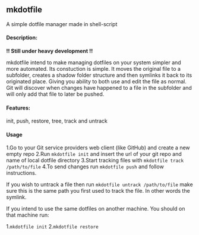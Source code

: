 ## mkdotfile
A simple dotfile manager made in shell-script

#### Description:

**!! Still under heavy development !!**

mkdotfile intend to make managing dotfiles on your system simpler and more automated. Its constuction is simple. It moves the original file to a subfolder, creates a shadow folder structure and then symlinks it back to its originated place. Giving you ability to both use and edit the file as normal. Git will discover when changes have happened to a file in the subfolder and will only add that file to later be pushed.

#### Features:

init, push, restore, tree, track and untrack

#### Usage

1.Go to your Git service providers web client (like GitHub) and create a new empty repo
2.Run `mkdotfile init` and insert the url of your git repo and name of local dotfile directory
3.Start tracking files with `mkdotfile track /path/to/file`
4.To send changes run `mkdotfile push` and follow instructions.


If you wish to untrack a file then run `mkdotfile untrack /path/to/file` make sure this is the same path you first used to track the file. In other words the symlink.


If you intend to use the same dotfiles on another machine. You should on that machine run:

1.`mkdotfile init`
2.`mkdotfile restore`
